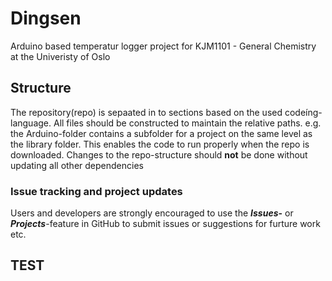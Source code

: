 # Dingsen
Arduino based temperatur logger project for KJM1101 - General Chemistry at the Univeristy of Oslo

## Structure
The repository(repo) is sepaated in to sections based on the used codeíng-language. All files should be constructed to maintain the relative paths. e.g. the Arduino-folder contains a subfolder for a project on the same level as the library folder. This enables the code to run properly when the repo is downloaded.
Changes to the repo-structure should **not** be done without updating all other dependencies

### Issue tracking and project updates
Users and developers are strongly encouraged to use the **_Issues_-** or **_Projects_**-feature in GitHub to submit issues or suggestions for furture work etc.

## TEST
